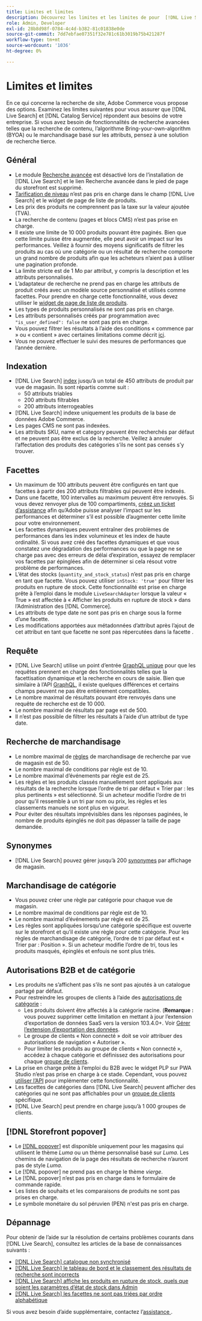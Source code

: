 ```yaml
---
title: Limites et limites
description: Découvrez les limites et les limites de pour  [!DNL Live Search]  assurer qu’il répond aux besoins de votre entreprise.
role: Admin, Developer
exl-id: 28b8d98f-0784-4c4d-b382-81c01838e0de
source-git-commit: 7dd7ebfae07351f32e781c61b3019b75b421287f
workflow-type: tm+mt
source-wordcount: '1036'
ht-degree: 0%

---
```


# Limites et limites

En ce qui concerne la recherche de site, Adobe Commerce vous propose des options. Examinez les limites suivantes pour vous assurer que [!DNL Live Search] et [!DNL Catalog Service] répondent aux besoins de votre entreprise. Si vous avez besoin de fonctionnalités de recherche avancées telles que la recherche de contenu, l’algorithme Bring-your-own-algorithm (BYOA) ou le marchandisage basé sur les attributs, pensez à une solution de recherche tierce.

## Général

- Le module [Recherche avancée](https://experienceleague.adobe.com/en/docs/commerce-admin/catalog/catalog/search/search) est désactivé lors de l’installation de [!DNL Live Search] et le lien Recherche avancée dans le pied de page du storefront est supprimé.
- [Tarification de niveau](https://experienceleague.adobe.com/en/docs/commerce-admin/catalog/products/pricing/product-price-tier) n’est pas pris en charge dans le champ [!DNL Live Search] et le widget de page de liste de produits.
- Les prix des produits ne comprennent pas la taxe sur la valeur ajoutée (TVA).
- La recherche de contenu (pages et blocs CMS) n’est pas prise en charge.
- Il existe une limite de 10 000 produits pouvant être paginés. Bien que cette limite puisse être augmentée, elle peut avoir un impact sur les performances. Veillez à fournir des moyens significatifs de filtrer les produits au cas où une catégorie ou un résultat de recherche comporte un grand nombre de produits afin que les acheteurs n’aient pas à utiliser une pagination profonde.
- La limite stricte est de 1 Mo par attribut, y compris la description et les attributs personnalisés.
- L’adaptateur de recherche ne prend pas en charge les attributs de produit créés avec un modèle source personnalisé et utilisés comme facettes. Pour prendre en charge cette fonctionnalité, vous devez utiliser le [widget de page de liste de produits](plp-styling.md).
- Les types de produits personnalisés ne sont pas pris en charge.
- Les attributs personnalisés créés par programmation avec `"is_user_defined": false` ne sont pas pris en charge.
- Vous pouvez filtrer les résultats à l’aide des conditions « commence par » ou « contient » avec certaines limitations comme décrit [ici](https://developer.adobe.com/commerce/services/graphql/live-search/product-search/#limitations).
- Vous ne pouvez effectuer le suivi des mesures de performances que l’année dernière.

## Indexation

- [!DNL Live Search] [index](indexing.md) jusqu’à un total de 450 attributs de produit par vue de magasin. Ils sont répartis comme suit :
   - 50 attributs triables
   - 200 attributs filtrables
   - 200 attributs interrogeables
- [!DNL Live Search] indexe uniquement les produits de la base de données Adobe Commerce.
- Les pages CMS ne sont pas indexées.
- Les attributs SKU, name et category peuvent être recherchés par défaut et ne peuvent pas être exclus de la recherche. Veillez à annuler l’affectation des produits des catégories s’ils ne sont pas censés s’y trouver.

## Facettes

- Un maximum de 100 attributs peuvent être configurés en tant que facettes à partir des 200 attributs filtrables qui peuvent être indexés.
- Dans une facette, 100 intervalles au maximum peuvent être renvoyés. Si vous devez renvoyer plus de 100 compartiments, [créez un ticket d’assistance](https://experienceleague.adobe.com/en/docs/commerce-knowledge-base/kb/help-center-guide/magento-help-center-user-guide) afin qu’Adobe puisse analyser l’impact sur les performances et déterminer s’il est possible d’augmenter cette limite pour votre environnement.
- Les facettes dynamiques peuvent entraîner des problèmes de performances dans les index volumineux et les index de haute ordinalité. Si vous avez créé des facettes dynamiques et que vous constatez une dégradation des performances ou que la page ne se charge pas avec des erreurs de délai d’expiration, essayez de remplacer vos facettes par épinglées afin de déterminer si cela résout votre problème de performances.
- L’état des stocks (`quantity_and_stock_status`) n’est pas pris en charge en tant que facette. Vous pouvez utiliser `inStock: 'true'` pour filtrer les produits en rupture de stock. Cette fonctionnalité est prise en charge prête à l’emploi dans le module `LiveSearchAdapter` lorsque la valeur « True » est affectée à « Afficher les produits en rupture de stock » dans l’Administration des [!DNL Commerce].
- Les attributs de type date ne sont pas pris en charge sous la forme d’une facette.
- Les modifications apportées aux métadonnées d’attribut après l’ajout de cet attribut en tant que facette ne sont pas répercutées dans la facette .

## Requête

- [!DNL Live Search] utilise un point d’entrée [GraphQL unique](https://developer.adobe.com/commerce/services/graphql/live-search/) pour que les requêtes prennent en charge des fonctionnalités telles que la facettisation dynamique et la recherche en cours de saisie. Bien que similaire à l’API [GraphQL](https://developer.adobe.com/commerce/webapi/graphql/), il existe quelques différences et certains champs peuvent ne pas être entièrement compatibles.
- Le nombre maximal de résultats pouvant être renvoyés dans une requête de recherche est de 10 000.
- Le nombre maximal de résultats par page est de 500.
- Il n’est pas possible de filtrer les résultats à l’aide d’un attribut de type date.

## Recherche de marchandisage

- Le nombre maximal de [règles](rules.md) de marchandisage de recherche par vue de magasin est de 50.
- Le nombre maximal de conditions par règle est de 10.
- Le nombre maximal d’événements par règle est de 25.
- Les règles et les produits classés manuellement sont appliqués aux résultats de la recherche lorsque l’ordre de tri par défaut « Trier par : les plus pertinents » est sélectionné. Si un acheteur modifie l’ordre de tri pour qu’il ressemble à un tri par nom ou prix, les règles et les classements manuels ne sont plus en vigueur.
- Pour éviter des résultats imprévisibles dans les réponses paginées, le nombre de produits épinglés ne doit pas dépasser la taille de page demandée.

## Synonymes

- [!DNL Live Search] pouvez gérer jusqu’à 200 [synonymes](synonyms.md) par affichage de magasin.

## Marchandisage de catégorie

- Vous pouvez créer une règle par catégorie pour chaque vue de magasin.
- Le nombre maximal de conditions par règle est de 10.
- Le nombre maximal d’événements par règle est de 25.
- Les règles sont appliquées lorsqu’une catégorie spécifique est ouverte sur le storefront et qu’il existe une règle pour cette catégorie. Pour les règles de marchandisage de catégorie, l’ordre de tri par défaut est « Trier par : Position ». Si un acheteur modifie l’ordre de tri, tous les produits masqués, épinglés et enfouis ne sont plus triés.

## Autorisations B2B et de catégorie

- Les produits ne s’affichent pas s’ils ne sont pas ajoutés à un catalogue partagé par défaut.
- Pour restreindre les groupes de clients à l’aide des [autorisations de catégorie](https://experienceleague.adobe.com/en/docs/commerce-admin/catalog/categories/category-permissions) :
   - Les produits doivent être affectés à la catégorie racine. (**Remarque :** vous pouvez supprimer cette limitation en mettant à jour l’extension d’exportation de données SaaS vers la version 103.4.0+. Voir [Gérer l’extension d’exportation des données](../data-export/manage-extension.md).
   - Le groupe de clients « Non connecté » doit se voir attribuer des autorisations de navigation « Autoriser ».
   - Pour limiter les produits au groupe de clients « Non connecté », accédez à chaque catégorie et définissez des autorisations pour chaque [groupe de clients](https://experienceleague.adobe.com/en/docs/commerce-admin/b2b/shared-catalogs/catalog-shared-manage).
- La prise en charge prête à l’emploi du B2B avec le widget PLP sur PWA Studio n’est pas prise en charge à ce stade. Cependant, vous pouvez [utiliser l’API](install.md#pwa-support) pour implémenter cette fonctionnalité.
- Les facettes de catégories dans [!DNL Live Search] peuvent afficher des catégories qui ne sont pas affichables pour un [groupe de clients](https://experienceleague.adobe.com/en/docs/commerce-admin/b2b/shared-catalogs/catalog-shared-manage) spécifique.
- [!DNL Live Search] peut prendre en charge jusqu’à 1 000 groupes de clients.

## [!DNL Storefront popover]

- Le [[!DNL popover]](storefront-popover.md) est disponible uniquement pour les magasins qui utilisent le thème *Luma* ou un thème personnalisé basé sur *Luma*. Les chemins de navigation de la page des résultats de recherche n’auront pas de style *Luma*.
- Le [!DNL popover] ne prend pas en charge le thème *vierge*.
- Le [!DNL popover] n’est pas pris en charge dans le formulaire de commande rapide.
- Les listes de souhaits et les comparaisons de produits ne sont pas prises en charge.
- Le symbole monétaire du sol péruvien (PEN) n&#39;est pas pris en charge.

## Dépannage

Pour obtenir de l’aide sur la résolution de certains problèmes courants dans [!DNL Live Search], consultez les articles de la base de connaissances suivants :

- [[!DNL Live Search] catalogue non synchronisé](https://experienceleague.adobe.com/en/docs/commerce-knowledge-base/kb/troubleshooting/miscellaneous/live-search-catalog-data-sync)
- [[!DNL Live Search] le tableau de bord et le classement des résultats de recherche sont incorrects](https://experienceleague.adobe.com/en/docs/commerce-knowledge-base/kb/troubleshooting/miscellaneous/live-search-dashboard-ranking-incorrect)
- [[!DNL Live Search] affiche les produits en rupture de stock, quels que soient les paramètres d’état de stock dans Admin](https://experienceleague.adobe.com/en/docs/commerce-knowledge-base/kb/troubleshooting/miscellaneous/live-search-displays-out-of-stock-products)
- [[!DNL Live Search] les facettes ne sont pas triées par ordre alphabétique](https://experienceleague.adobe.com/en/docs/commerce-knowledge-base/kb/troubleshooting/miscellaneous/live-search-facets-not-sorted)

Si vous avez besoin d’aide supplémentaire, contactez l’[assistance ](https://experienceleague.adobe.com/en/docs/commerce-knowledge-base/kb/help-center-guide/magento-help-center-user-guide).
